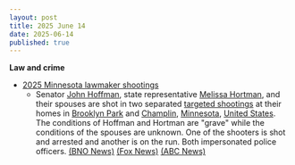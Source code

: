 ```yaml
---
layout: post
title: 2025 June 14
date: 2025-06-14
published: true
---
```



**Law and crime**

* [2025 Minnesota lawmaker shootings](https://en.wikipedia.org/wiki/2025_Minnesota_lawmaker_shootings "2025 Minnesota lawmaker shootings")
  + Senator [John Hoffman](https://en.wikipedia.org/wiki/John_Hoffman_%28Minnesota_politician%29 "John Hoffman (Minnesota politician)"), state representative [Melissa Hortman](https://en.wikipedia.org/wiki/Melissa_Hortman "Melissa Hortman"), and their spouses are shot in two separated [targeted shootings](https://en.wikipedia.org/wiki/Assassination_attempt "Assassination attempt") at their homes in [Brooklyn Park](https://en.wikipedia.org/wiki/Brooklyn_Park%2C_Minnesota "Brooklyn Park, Minnesota") and [Champlin](https://en.wikipedia.org/wiki/Champlin%2C_Minnesota "Champlin, Minnesota"), [Minnesota](https://en.wikipedia.org/wiki/Minnesota "Minnesota"), [United States](https://en.wikipedia.org/wiki/United_States "United States"). The conditions of Hoffman and Hortman are "grave" while the conditions of the spouses are unknown. One of the shooters is shot and arrested and another is on the run. Both impersonated police officers. [(BNO News)](https://bnonews.com/index.php/2025/06/shootings-at-homes-of-2-politicians-in-minnesota/) [(Fox News)](https://www.fox9.com/news/brooklyn-park-champlin-shootings-suspect-impersonating-police) [(ABC News)](https://abcnews.go.com/US/2-minnesota-lawmakers-shot-targeted-incident-officials/story?id=122840751)
